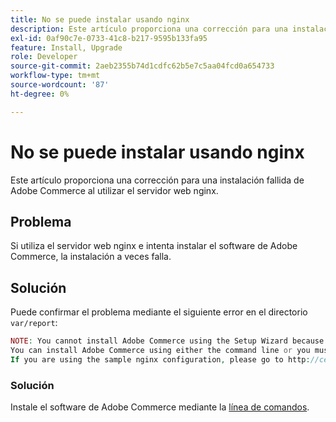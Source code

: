 ```yaml
---
title: No se puede instalar usando nginx
description: Este artículo proporciona una corrección para una instalación fallida de Adobe Commerce al utilizar el servidor web nginx.
exl-id: 0af90c7e-0733-41c8-b217-9595b133fa95
feature: Install, Upgrade
role: Developer
source-git-commit: 2aeb2355b74d1cdfc62b5e7c5aa04fcd0a654733
workflow-type: tm+mt
source-wordcount: '87'
ht-degree: 0%

---
```


# No se puede instalar usando nginx

Este artículo proporciona una corrección para una instalación fallida de Adobe Commerce al utilizar el servidor web nginx.

## Problema

Si utiliza el servidor web nginx e intenta instalar el software de Adobe Commerce, la instalación a veces falla.

## Solución

Puede confirmar el problema mediante el siguiente error en el directorio `var/report`:

```php
NOTE: You cannot install Adobe Commerce using the Setup Wizard because the Adobe Commerce setup directory cannot be accessed.
You can install Adobe Commerce using either the command line or you must restore access to the following directory: /var/www/html/setup
If you are using the sample nginx configuration, please go to http://ce.mtf03.bcn.magento.com/setup/";i:1;s:641:"#0 /var/www/html/lib/internal/Magento/Framework/App/Http.php(213): Magento\Framework\App\Http->redirectToSetup(Object(Magento\Framework\App\Bootstrap), Object(Exception))
```

### Solución

Instale el software de Adobe Commerce mediante la [línea de comandos](https://experienceleague.adobe.com/en/docs/commerce-operations/installation-guide/advanced).
